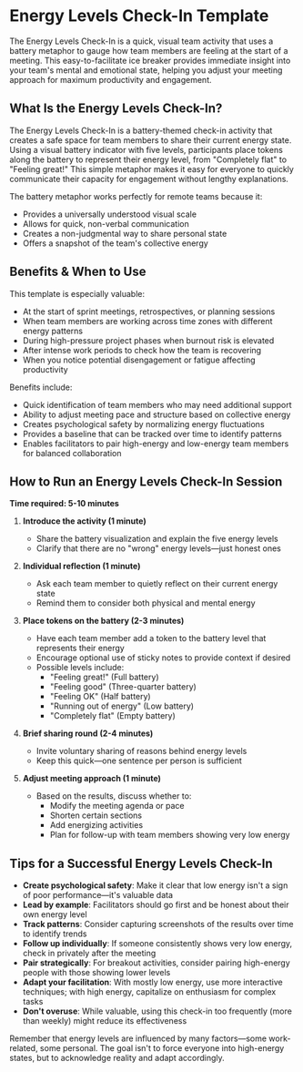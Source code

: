 # Energy Levels Check-In Template

The Energy Levels Check-In is a quick, visual team activity that uses a battery metaphor to gauge how team members are feeling at the start of a meeting. This easy-to-facilitate ice breaker provides immediate insight into your team's mental and emotional state, helping you adjust your meeting approach for maximum productivity and engagement.

## What Is the Energy Levels Check-In?

The Energy Levels Check-In is a battery-themed check-in activity that creates a safe space for team members to share their current energy state. Using a visual battery indicator with five levels, participants place tokens along the battery to represent their energy level, from "Completely flat" to "Feeling great!" This simple metaphor makes it easy for everyone to quickly communicate their capacity for engagement without lengthy explanations.

The battery metaphor works perfectly for remote teams because it:
- Provides a universally understood visual scale
- Allows for quick, non-verbal communication
- Creates a non-judgmental way to share personal state
- Offers a snapshot of the team's collective energy

## Benefits & When to Use

This template is especially valuable:

- At the start of sprint meetings, retrospectives, or planning sessions
- When team members are working across time zones with different energy patterns
- During high-pressure project phases when burnout risk is elevated
- After intense work periods to check how the team is recovering
- When you notice potential disengagement or fatigue affecting productivity

Benefits include:
- Quick identification of team members who may need additional support
- Ability to adjust meeting pace and structure based on collective energy
- Creates psychological safety by normalizing energy fluctuations
- Provides a baseline that can be tracked over time to identify patterns
- Enables facilitators to pair high-energy and low-energy team members for balanced collaboration

## How to Run an Energy Levels Check-In Session

**Time required: 5-10 minutes**

1. **Introduce the activity (1 minute)**
   - Share the battery visualization and explain the five energy levels
   - Clarify that there are no "wrong" energy levels—just honest ones

2. **Individual reflection (1 minute)**
   - Ask each team member to quietly reflect on their current energy state
   - Remind them to consider both physical and mental energy

3. **Place tokens on the battery (2-3 minutes)**
   - Have each team member add a token to the battery level that represents their energy
   - Encourage optional use of sticky notes to provide context if desired
   - Possible levels include:
     * "Feeling great!" (Full battery)
     * "Feeling good" (Three-quarter battery)
     * "Feeling OK" (Half battery) 
     * "Running out of energy" (Low battery)
     * "Completely flat" (Empty battery)

4. **Brief sharing round (2-4 minutes)**
   - Invite voluntary sharing of reasons behind energy levels
   - Keep this quick—one sentence per person is sufficient

5. **Adjust meeting approach (1 minute)**
   - Based on the results, discuss whether to:
     * Modify the meeting agenda or pace
     * Shorten certain sections
     * Add energizing activities
     * Plan for follow-up with team members showing very low energy

## Tips for a Successful Energy Levels Check-In

- **Create psychological safety**: Make it clear that low energy isn't a sign of poor performance—it's valuable data
- **Lead by example**: Facilitators should go first and be honest about their own energy level
- **Track patterns**: Consider capturing screenshots of the results over time to identify trends
- **Follow up individually**: If someone consistently shows very low energy, check in privately after the meeting
- **Pair strategically**: For breakout activities, consider pairing high-energy people with those showing lower levels
- **Adapt your facilitation**: With mostly low energy, use more interactive techniques; with high energy, capitalize on enthusiasm for complex tasks
- **Don't overuse**: While valuable, using this check-in too frequently (more than weekly) might reduce its effectiveness

Remember that energy levels are influenced by many factors—some work-related, some personal. The goal isn't to force everyone into high-energy states, but to acknowledge reality and adapt accordingly.